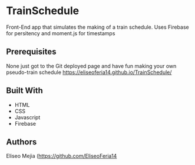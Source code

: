 # TrainSchedule
Front-End app that simulates the making of a train schedule. Uses Firebase for persitency and moment.js for timestamps

## Prerequisites
None just got to the Git deployed page and have fun making your own pseudo-train schedule
https://eliseoferia14.github.io/TrainSchedule/

## Built With
* HTML
* CSS
* Javascript
* Firebase

## Authors
Eliseo Mejia (https://github.com/EliseoFeria14
